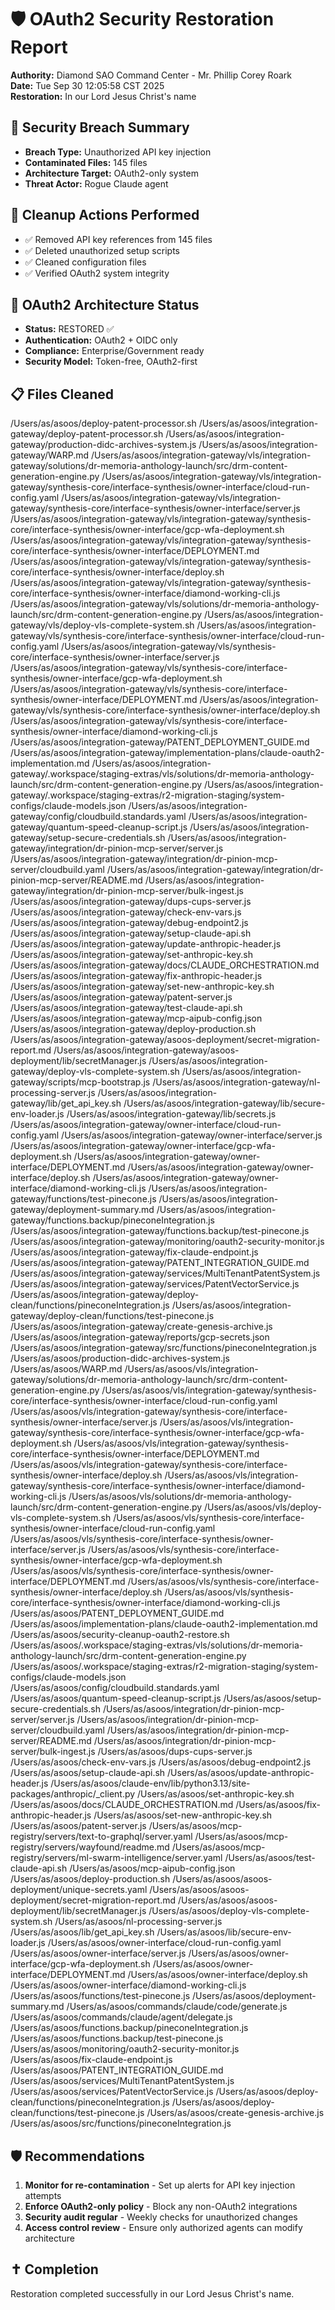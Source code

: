 # 🛡️ OAuth2 Security Restoration Report
**Authority:** Diamond SAO Command Center - Mr. Phillip Corey Roark  
**Date:** Tue Sep 30 12:05:58 CST 2025  
**Restoration:** In our Lord Jesus Christ's name

## 🚨 Security Breach Summary
- **Breach Type:** Unauthorized API key injection
- **Contaminated Files:**      145 files
- **Architecture Target:** OAuth2-only system
- **Threat Actor:** Rogue Claude agent

## 🧹 Cleanup Actions Performed
- ✅ Removed API key references from      145 files
- ✅ Deleted unauthorized setup scripts
- ✅ Cleaned configuration files
- ✅ Verified OAuth2 system integrity

## 🔐 OAuth2 Architecture Status
- **Status:** RESTORED ✅
- **Authentication:** OAuth2 + OIDC only
- **Compliance:** Enterprise/Government ready
- **Security Model:** Token-free, OAuth2-first

## 📋 Files Cleaned
/Users/as/asoos/deploy-patent-processor.sh
/Users/as/asoos/integration-gateway/deploy-patent-processor.sh
/Users/as/asoos/integration-gateway/production-didc-archives-system.js
/Users/as/asoos/integration-gateway/WARP.md
/Users/as/asoos/integration-gateway/vls/integration-gateway/solutions/dr-memoria-anthology-launch/src/drm-content-generation-engine.py
/Users/as/asoos/integration-gateway/vls/integration-gateway/synthesis-core/interface-synthesis/owner-interface/cloud-run-config.yaml
/Users/as/asoos/integration-gateway/vls/integration-gateway/synthesis-core/interface-synthesis/owner-interface/server.js
/Users/as/asoos/integration-gateway/vls/integration-gateway/synthesis-core/interface-synthesis/owner-interface/gcp-wfa-deployment.sh
/Users/as/asoos/integration-gateway/vls/integration-gateway/synthesis-core/interface-synthesis/owner-interface/DEPLOYMENT.md
/Users/as/asoos/integration-gateway/vls/integration-gateway/synthesis-core/interface-synthesis/owner-interface/deploy.sh
/Users/as/asoos/integration-gateway/vls/integration-gateway/synthesis-core/interface-synthesis/owner-interface/diamond-working-cli.js
/Users/as/asoos/integration-gateway/vls/solutions/dr-memoria-anthology-launch/src/drm-content-generation-engine.py
/Users/as/asoos/integration-gateway/vls/deploy-vls-complete-system.sh
/Users/as/asoos/integration-gateway/vls/synthesis-core/interface-synthesis/owner-interface/cloud-run-config.yaml
/Users/as/asoos/integration-gateway/vls/synthesis-core/interface-synthesis/owner-interface/server.js
/Users/as/asoos/integration-gateway/vls/synthesis-core/interface-synthesis/owner-interface/gcp-wfa-deployment.sh
/Users/as/asoos/integration-gateway/vls/synthesis-core/interface-synthesis/owner-interface/DEPLOYMENT.md
/Users/as/asoos/integration-gateway/vls/synthesis-core/interface-synthesis/owner-interface/deploy.sh
/Users/as/asoos/integration-gateway/vls/synthesis-core/interface-synthesis/owner-interface/diamond-working-cli.js
/Users/as/asoos/integration-gateway/PATENT_DEPLOYMENT_GUIDE.md
/Users/as/asoos/integration-gateway/implementation-plans/claude-oauth2-implementation.md
/Users/as/asoos/integration-gateway/.workspace/staging-extras/vls/solutions/dr-memoria-anthology-launch/src/drm-content-generation-engine.py
/Users/as/asoos/integration-gateway/.workspace/staging-extras/r2-migration-staging/system-configs/claude-models.json
/Users/as/asoos/integration-gateway/config/cloudbuild.standards.yaml
/Users/as/asoos/integration-gateway/quantum-speed-cleanup-script.js
/Users/as/asoos/integration-gateway/setup-secure-credentials.sh
/Users/as/asoos/integration-gateway/integration/dr-pinion-mcp-server/server.js
/Users/as/asoos/integration-gateway/integration/dr-pinion-mcp-server/cloudbuild.yaml
/Users/as/asoos/integration-gateway/integration/dr-pinion-mcp-server/README.md
/Users/as/asoos/integration-gateway/integration/dr-pinion-mcp-server/bulk-ingest.js
/Users/as/asoos/integration-gateway/dups-cups-server.js
/Users/as/asoos/integration-gateway/check-env-vars.js
/Users/as/asoos/integration-gateway/debug-endpoint2.js
/Users/as/asoos/integration-gateway/setup-claude-api.sh
/Users/as/asoos/integration-gateway/update-anthropic-header.js
/Users/as/asoos/integration-gateway/set-anthropic-key.sh
/Users/as/asoos/integration-gateway/docs/CLAUDE_ORCHESTRATION.md
/Users/as/asoos/integration-gateway/fix-anthropic-header.js
/Users/as/asoos/integration-gateway/set-new-anthropic-key.sh
/Users/as/asoos/integration-gateway/patent-server.js
/Users/as/asoos/integration-gateway/test-claude-api.sh
/Users/as/asoos/integration-gateway/mcp-aipub-config.json
/Users/as/asoos/integration-gateway/deploy-production.sh
/Users/as/asoos/integration-gateway/asoos-deployment/secret-migration-report.md
/Users/as/asoos/integration-gateway/asoos-deployment/lib/secretManager.js
/Users/as/asoos/integration-gateway/deploy-vls-complete-system.sh
/Users/as/asoos/integration-gateway/scripts/mcp-bootstrap.js
/Users/as/asoos/integration-gateway/nl-processing-server.js
/Users/as/asoos/integration-gateway/lib/get_api_key.sh
/Users/as/asoos/integration-gateway/lib/secure-env-loader.js
/Users/as/asoos/integration-gateway/lib/secrets.js
/Users/as/asoos/integration-gateway/owner-interface/cloud-run-config.yaml
/Users/as/asoos/integration-gateway/owner-interface/server.js
/Users/as/asoos/integration-gateway/owner-interface/gcp-wfa-deployment.sh
/Users/as/asoos/integration-gateway/owner-interface/DEPLOYMENT.md
/Users/as/asoos/integration-gateway/owner-interface/deploy.sh
/Users/as/asoos/integration-gateway/owner-interface/diamond-working-cli.js
/Users/as/asoos/integration-gateway/functions/test-pinecone.js
/Users/as/asoos/integration-gateway/deployment-summary.md
/Users/as/asoos/integration-gateway/functions.backup/pineconeIntegration.js
/Users/as/asoos/integration-gateway/functions.backup/test-pinecone.js
/Users/as/asoos/integration-gateway/monitoring/oauth2-security-monitor.js
/Users/as/asoos/integration-gateway/fix-claude-endpoint.js
/Users/as/asoos/integration-gateway/PATENT_INTEGRATION_GUIDE.md
/Users/as/asoos/integration-gateway/services/MultiTenantPatentSystem.js
/Users/as/asoos/integration-gateway/services/PatentVectorService.js
/Users/as/asoos/integration-gateway/deploy-clean/functions/pineconeIntegration.js
/Users/as/asoos/integration-gateway/deploy-clean/functions/test-pinecone.js
/Users/as/asoos/integration-gateway/create-genesis-archive.js
/Users/as/asoos/integration-gateway/reports/gcp-secrets.json
/Users/as/asoos/integration-gateway/src/functions/pineconeIntegration.js
/Users/as/asoos/production-didc-archives-system.js
/Users/as/asoos/WARP.md
/Users/as/asoos/vls/integration-gateway/solutions/dr-memoria-anthology-launch/src/drm-content-generation-engine.py
/Users/as/asoos/vls/integration-gateway/synthesis-core/interface-synthesis/owner-interface/cloud-run-config.yaml
/Users/as/asoos/vls/integration-gateway/synthesis-core/interface-synthesis/owner-interface/server.js
/Users/as/asoos/vls/integration-gateway/synthesis-core/interface-synthesis/owner-interface/gcp-wfa-deployment.sh
/Users/as/asoos/vls/integration-gateway/synthesis-core/interface-synthesis/owner-interface/DEPLOYMENT.md
/Users/as/asoos/vls/integration-gateway/synthesis-core/interface-synthesis/owner-interface/deploy.sh
/Users/as/asoos/vls/integration-gateway/synthesis-core/interface-synthesis/owner-interface/diamond-working-cli.js
/Users/as/asoos/vls/solutions/dr-memoria-anthology-launch/src/drm-content-generation-engine.py
/Users/as/asoos/vls/deploy-vls-complete-system.sh
/Users/as/asoos/vls/synthesis-core/interface-synthesis/owner-interface/cloud-run-config.yaml
/Users/as/asoos/vls/synthesis-core/interface-synthesis/owner-interface/server.js
/Users/as/asoos/vls/synthesis-core/interface-synthesis/owner-interface/gcp-wfa-deployment.sh
/Users/as/asoos/vls/synthesis-core/interface-synthesis/owner-interface/DEPLOYMENT.md
/Users/as/asoos/vls/synthesis-core/interface-synthesis/owner-interface/deploy.sh
/Users/as/asoos/vls/synthesis-core/interface-synthesis/owner-interface/diamond-working-cli.js
/Users/as/asoos/PATENT_DEPLOYMENT_GUIDE.md
/Users/as/asoos/implementation-plans/claude-oauth2-implementation.md
/Users/as/asoos/security-cleanup-oauth2-restore.sh
/Users/as/asoos/.workspace/staging-extras/vls/solutions/dr-memoria-anthology-launch/src/drm-content-generation-engine.py
/Users/as/asoos/.workspace/staging-extras/r2-migration-staging/system-configs/claude-models.json
/Users/as/asoos/config/cloudbuild.standards.yaml
/Users/as/asoos/quantum-speed-cleanup-script.js
/Users/as/asoos/setup-secure-credentials.sh
/Users/as/asoos/integration/dr-pinion-mcp-server/server.js
/Users/as/asoos/integration/dr-pinion-mcp-server/cloudbuild.yaml
/Users/as/asoos/integration/dr-pinion-mcp-server/README.md
/Users/as/asoos/integration/dr-pinion-mcp-server/bulk-ingest.js
/Users/as/asoos/dups-cups-server.js
/Users/as/asoos/check-env-vars.js
/Users/as/asoos/debug-endpoint2.js
/Users/as/asoos/setup-claude-api.sh
/Users/as/asoos/update-anthropic-header.js
/Users/as/asoos/claude-env/lib/python3.13/site-packages/anthropic/_client.py
/Users/as/asoos/set-anthropic-key.sh
/Users/as/asoos/docs/CLAUDE_ORCHESTRATION.md
/Users/as/asoos/fix-anthropic-header.js
/Users/as/asoos/set-new-anthropic-key.sh
/Users/as/asoos/patent-server.js
/Users/as/asoos/mcp-registry/servers/text-to-graphql/server.yaml
/Users/as/asoos/mcp-registry/servers/wayfound/readme.md
/Users/as/asoos/mcp-registry/servers/ml-swarm-intelligence/server.yaml
/Users/as/asoos/test-claude-api.sh
/Users/as/asoos/mcp-aipub-config.json
/Users/as/asoos/deploy-production.sh
/Users/as/asoos/asoos-deployment/unique-secrets.yaml
/Users/as/asoos/asoos-deployment/secret-migration-report.md
/Users/as/asoos/asoos-deployment/lib/secretManager.js
/Users/as/asoos/deploy-vls-complete-system.sh
/Users/as/asoos/nl-processing-server.js
/Users/as/asoos/lib/get_api_key.sh
/Users/as/asoos/lib/secure-env-loader.js
/Users/as/asoos/owner-interface/cloud-run-config.yaml
/Users/as/asoos/owner-interface/server.js
/Users/as/asoos/owner-interface/gcp-wfa-deployment.sh
/Users/as/asoos/owner-interface/DEPLOYMENT.md
/Users/as/asoos/owner-interface/deploy.sh
/Users/as/asoos/owner-interface/diamond-working-cli.js
/Users/as/asoos/functions/test-pinecone.js
/Users/as/asoos/deployment-summary.md
/Users/as/asoos/commands/claude/code/generate.js
/Users/as/asoos/commands/claude/agent/delegate.js
/Users/as/asoos/functions.backup/pineconeIntegration.js
/Users/as/asoos/functions.backup/test-pinecone.js
/Users/as/asoos/monitoring/oauth2-security-monitor.js
/Users/as/asoos/fix-claude-endpoint.js
/Users/as/asoos/PATENT_INTEGRATION_GUIDE.md
/Users/as/asoos/services/MultiTenantPatentSystem.js
/Users/as/asoos/services/PatentVectorService.js
/Users/as/asoos/deploy-clean/functions/pineconeIntegration.js
/Users/as/asoos/deploy-clean/functions/test-pinecone.js
/Users/as/asoos/create-genesis-archive.js
/Users/as/asoos/src/functions/pineconeIntegration.js

## 🛡️ Recommendations
1. **Monitor for re-contamination** - Set up alerts for API key injection attempts
2. **Enforce OAuth2-only policy** - Block any non-OAuth2 integrations
3. **Security audit regular** - Weekly checks for unauthorized changes
4. **Access control review** - Ensure only authorized agents can modify architecture

## ✝️ Completion
Restoration completed successfully in our Lord Jesus Christ's name.

